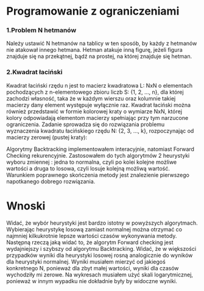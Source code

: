 #
# Programowanie z ograniczeniami

### 1.Problem N hetmanów

Należy ustawić N hetmanów na tablicy w ten sposób, by każdy z hetmanów nie atakował innego hetmana. Hetman atakuje inną figurę, jeżeli figura znajduje się na przekątnej, bądź na prostej, na której znajduje się hetman.

### 2.Kwadrat łaciński

Kwadrat łaciński rzędu n jest to macierz kwadratowa L: NxN o elementach pochodzących z n-elementowego zbioru liczb S: {1, 2, …, n}, dla której zachodzi własność, taka że w każdym wierszu oraz kolumnie takiej macierzy dany element występuje wyłącznie raz. Kwadrat łaciński można również przedstawić w formie kolorowej kraty o wymiarze NxN, której kolory odpowiadają elementom macierzy spełniając przy tym narzucone ograniczenia. Zadanie sprowadza się do rozwiązania problemu wyznaczenia kwadratu łacińskiego rzędu N: {2, 3, …, k}, rozpoczynając od macierzy zerowej (pustej kraty):

Algorytmy Backtracking implementowałem interacyjnie, natomiast Forward Checking rekurencyjnie. Zastosowałem do tych algorytmów 2 heurystyki wyboru zmiennej : jedna to normalna, czyli po kolei kolejne możliwe wartości a druga to losowa, czyli losuje kolejną możliwą wartość. Warunkiem poprawnego skończenia metody jest znalezienie pierwszego napotkanego dobrego rozwiązania.

#
# Wnoski

Widać, że wybór heurystyki jest bardzo istotny w powyższych algorytmach. Wybierając heurystykę losową zamiast normalnej można otrzymać co najmniej kilkukrotnie lepsze wartości czasów wykonywania metody. Następną rzeczą jaką widać to, że algorytm Forward checking jest wydajniejszy i szybszy od algorytmu Backtracking. Widać, że w większości przypadków wyniki dla heurystyki losowej rosną analogicznie do wyników dla heurystyki normalnej. Wyniki musiałem mierzyć od jakiegoś konkretnego N, ponieważ dla zbyt małej wartości, wyniki dla czasów wychodziły mi zerowe. Na wykresach musiałem użyć skali logarytmicznej, ponieważ w innym wypadku nie dokładnie były by widoczne wyniki.